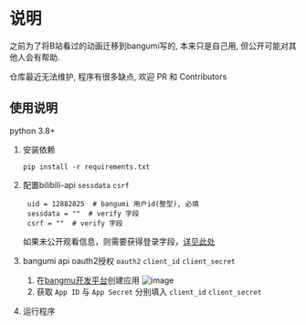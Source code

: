 # 说明

之前为了将B站看过的动画迁移到bangumi写的, 本来只是自己用, 但公开可能对其他人会有帮助.

仓库最近无法维护, 程序有很多缺点, 欢迎 PR 和 Contributors

## 使用说明

python 3.8+
1. 安装依赖

    ```
    pip install -r requirements.txt
    ```

2. 配置bilibili-api `sessdata` `csrf` 
   ```
    uid = 12882825  # bangumi 用户id(整型), 必填
    sessdata = ""  # verify 字段
    csrf = ""  # verify 字段
   ```
   如果未公开观看信息，则需要获得登录字段，[详见此处](https://github.com/Passkou/bilibili-api/blob/main/README.md#%E8%8E%B7%E5%8F%96-sessdata-%E5%92%8C-csrf)
3. bangumi api oauth2授权 `oauth2` `client_id` `client_secret`
   1. 在[bangmu开发平台](https://bgm.tv/dev/app)创建应用
   ![image](https://user-images.githubusercontent.com/47666274/116972266-5ba99880-aced-11eb-8553-bcf540f5641f.png)
   2. 获取 `App ID` 与 `App Secret` 分别填入 `client_id` `client_secret`
4. 运行程序
